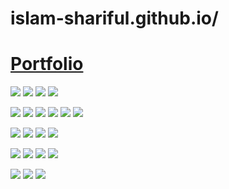 # islam-shariful.github.io/
# <a href="https://islam-shariful.github.io">Portfolio</a>

![](https://img.shields.io/badge/OS-Linux-informational?style=flat&logo=<LOGO_NAME>&logoColor=white&color=2bbc8a)
![](https://img.shields.io/badge/OS-Windows-informational?style=flat&logo=<LOGO_NAME>&logoColor=white&color=2bbc8a)
![](https://img.shields.io/badge/Editor-VsCode-informational?style=flat&logo=<LOGO_NAME>&logoColor=white&color=2bbc8a)
![](https://img.shields.io/badge/Editor-Sublime-informational?style=flat&logo=<LOGO_NAME>&logoColor=white&color=2bbc8a)

![](https://img.shields.io/badge/Code-JavaScript-informational?style=flat&logo=<LOGO_NAME>&logoColor=white&color=2bbc8a)
![](https://img.shields.io/badge/Code-PHP-informational?style=flat&logo=<LOGO_NAME>&logoColor=white&color=2bbc8a)
![](https://img.shields.io/badge/Code-JAVA-informational?style=flat&logo=<LOGO_NAME>&logoColor=white&color=2bbc8a)
![](https://img.shields.io/badge/Code-CSharp-informational?style=flat&logo=<LOGO_NAME>&logoColor=white&color=2bbc8a)
![](https://img.shields.io/badge/Code-C++-informational?style=flat&logo=<LOGO_NAME>&logoColor=white&color=2bbc8a)
![](https://img.shields.io/badge/Code-C-informational?style=flat&logo=<LOGO_NAME>&logoColor=white&color=2bbc8a)

![](https://img.shields.io/badge/Database-mySQL-informational?style=flat&logo=<LOGO_NAME>&logoColor=white&color=2bbc8a)
![](https://img.shields.io/badge/Database-MSSQL-informational?style=flat&logo=<LOGO_NAME>&logoColor=white&color=2bbc8a)
![](https://img.shields.io/badge/Database-ORACLE-informational?style=flat&logo=<LOGO_NAME>&logoColor=white&color=2bbc8a)
![](https://img.shields.io/badge/Database-MongoDB-informational?style=flat&logo=<LOGO_NAME>&logoColor=white&color=2bbc8a)

![](https://img.shields.io/badge/Framework-ExpressJS-informational?style=flat&logo=<LOGO_NAME>&logoColor=white&color=2bbc8a)
![](https://img.shields.io/badge/Framework-ReactJs-informational?style=flat&logo=<LOGO_NAME>&logoColor=white&color=2bbc8a)
![](https://img.shields.io/badge/Framework-Laravel-informational?style=flat&logo=<LOGO_NAME>&logoColor=white&color=2bbc8a)
![](https://img.shields.io/badge/Framework-.Net-informational?style=flat&logo=<LOGO_NAME>&logoColor=white&color=2bbc8a)

![](https://img.shields.io/badge/Official-MS_Word-informational?style=flat&logo=<LOGO_NAME>&logoColor=white&color=2bbc8a)
![](https://img.shields.io/badge/Official-MS_Power_Point-informational?style=flat&logo=<LOGO_NAME>&logoColor=white&color=2bbc8a)
![](https://img.shields.io/badge/Official-MS_Excel-informational?style=flat&logo=<LOGO_NAME>&logoColor=white&color=2bbc8a)
